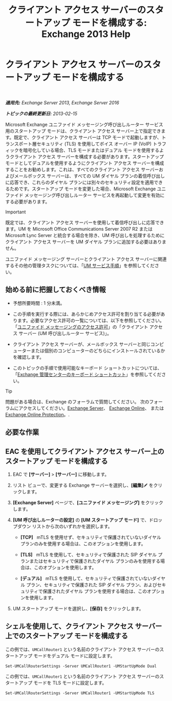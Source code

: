 ﻿---
title: 'クライアント アクセス サーバーのスタートアップ モードを構成する: Exchange 2013 Help'
TOCTitle: クライアント アクセス サーバーのスタートアップ モードを構成する
ms:assetid: 71cc9061-9e3c-4b4a-8dbe-f590ca5bcee8
ms:mtpsurl: https://technet.microsoft.com/ja-jp/library/JJ673533(v=EXCHG.150)
ms:contentKeyID: 50555811
ms.date: 04/24/2018
mtps_version: v=EXCHG.150
ms.translationtype: HT
---

# クライアント アクセス サーバーのスタートアップ モードを構成する

 

_**適用先:** Exchange Server 2013, Exchange Server 2016_

_**トピックの最終更新日:** 2013-02-15_

Microsoft Exchange ユニファイド メッセージング呼び出しルーター サービス用のスタートアップ モードは、クライアント アクセス サーバー上で指定できます。既定で、クライアント アクセス サーバーは TCP モードで起動しますが、トランスポート層セキュリティ (TLS) を使用してボイス オーバー IP (VoIP) トラフィックを暗号化している場合、TLS モードまたはデュアル モードを使用するようクライアント アクセス サーバーを構成する必要があります。スタートアップ モードとしてデュアルを使用するようにクライアント アクセス サーバーを構成することをお勧めします。これは、すべてのクライアント アクセス サーバーおよびメールボックス サーバーは、すべての UM ダイヤル プランの着信呼び出しに応答でき、これらのダイヤル プランには別々のセキュリティ設定を適用できるためです。スタートアップ モードを変更した場合、Microsoft Exchange ユニファイド メッセージング呼び出しルーター サービスを再起動して変更を有効にする必要があります。


> [!IMPORTANT]
> 既定では、クライアント アクセス サーバーを使用して着信呼び出しに応答できます。UM を Microsoft Office Communications Server 2007 R2 または Microsoft Lync Server と統合する場合を除き、UM 呼び出しを処理するためにクライアント アクセス サーバーを UM ダイヤル プランに追加する必要はありません。



ユニファイド メッセージング サーバーとクライアント アクセス サーバーに関連するその他の管理タスクについては、「[UM サービス手順](um-services-procedures-exchange-2013-help.md)」を参照してください。

## 始める前に把握しておくべき情報

  - 予想所要時間 : 1 分未満。

  - この手順を実行する際には、あらかじめアクセス許可を割り当てる必要があります。必要なアクセス許可の一覧については、以下を参照してください。「[ユニファイド メッセージングのアクセス許可](unified-messaging-permissions-exchange-2013-help.md)」の「クライアント アクセス サーバー (UM 呼び出しルーター サービス)」。

  - クライアント アクセス サーバーが、メールボックス サーバーと同じコンピューターまたは個別のコンピューターのどちらにインストールされているかを確認します。

  - このトピックの手順で使用可能なキーボード ショートカットについては、「[Exchange 管理センターのキーボード ショートカット](keyboard-shortcuts-in-the-exchange-admin-center-exchange-online-protection-help.md)」を参照してください。


> [!TIP]
> 問題がある場合は、Exchange のフォーラムで質問してください。 次のフォーラムにアクセスしてください。<A href="https://go.microsoft.com/fwlink/p/?linkid=60612">Exchange Server</A>、 <A href="https://go.microsoft.com/fwlink/p/?linkid=267542">Exchange Online</A>、 または <A href="https://go.microsoft.com/fwlink/p/?linkid=285351">Exchange Online Protection</A>。.



## 必要な作業

## EAC を使用してクライアント アクセス サーバー上のスタートアップ モードを構成する

1.  EAC で **\[サーバー\]** \> **\[サーバー\]** に移動します。

2.  リスト ビューで、変更する Exchange サーバーを選択し、**\[編集\]**![編集アイコン](images/Bb124582.6f53ccb2-1f13-4c02-bea0-30690e6ea71d(EXCHG.150).gif "編集アイコン") をクリックします。

3.  **\[Exchange Server\]** ページで、**\[ユニファイド メッセージング\]** をクリックします。

4.  **\[UM 呼び出しルーターの設定\]** の **\[UM スタートアップ モード\]** で、ドロップダウン リストから次のいずれかを選択します。
    
      - **\[TCP\]**   mTLS を使用せず、セキュリティで保護されていないダイヤル プランのみを使用する場合は、このオプションを使用します。
    
      - **\[TLS\]**   mTLS を使用して、セキュリティで保護された SIP ダイヤル プランまたはセキュリティで保護されたダイヤル プランのみを使用する場合は、このオプションを使用します。
    
      - **\[デュアル\]**   mTLS を使用して、セキュリティで保護されていないダイヤル プラン、セキュリティで保護された SIP ダイヤル プラン、およびセキュリティで保護されたダイヤル プランを使用する場合は、このオプションを使用します。

5.  UM スタートアップ モードを選択し、**\[保存\]** をクリックします。

## シェルを使用して、クライアント アクセス サーバー上でのスタートアップ モードを構成する

この例では、`UMCallRouter1` という名前のクライアント アクセス サーバーのスタートアップ モードをデュアル モードに設定します。

    Set-UMCallRouterSettings -Server UMCallRouter1 -UMStartUpMode Dual

この例では、`UMCallRouter1` という名前のクライアント アクセス サーバーのスタートアップ モードを TLS モードに設定します。

    Set-UMCallRouterSettings -Server UMCallRouter1 -UMStartUpMode TLS

